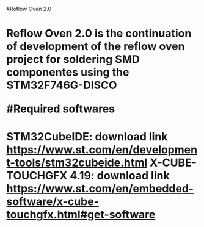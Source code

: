 #Reflow Oven 2.0 <h1>
Reflow Oven 2.0 is the continuation of development of the reflow oven project for soldering SMD componentes using the STM32F746G-DISCO

#Required softwares <h1>
STM32CubeIDE: download link <https://www.st.com/en/development-tools/stm32cubeide.html>
X-CUBE-TOUCHGFX 4.19: download link <https://www.st.com/en/embedded-software/x-cube-touchgfx.html#get-software>
